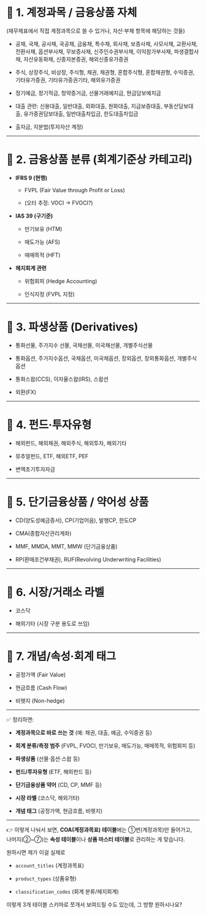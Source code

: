 
# 📌 1. **계정과목 / 금융상품 자체**

(재무제표에서 직접 계정과목으로 쓸 수 있거나, 자산·부채 항목에 해당하는 것들)

- 공채, 국채, 공사채, 국공채, 금융채, 특수채, 회사채, 보증사채, 사모사채, 교환사채, 전환사채, 옵션부사채, 무보증사채, 신주인수권부사채, 이익참가부사채, 파생결합사채, 자산유동화채, 신종자본증권, 해외신종유가증권
    
- 주식, 상장주식, 비상장, 주식형, 채권, 채권형, 혼합주식형, 혼합채권형, 수익증권, 기타유가증권, 기타유가증권기타, 해외유가증권
    
- 정기예금, 정기적금, 청약증거금, 선물거래예치금, 현금담보예치금
    
- 대출 관련: 신용대출, 일반대출, 외화대출, 원화대출, 지급보증대출, 부동산담보대출, 유가증권담보대출, 일반대출차입금, 한도대출차입금
    
- 출자금, 지분법(투자자산 계정)
    

---

# 📌 2. **금융상품 분류 (회계기준상 카테고리)**

- **IFRS 9 (현행)**
    
    - FVPL (Fair Value through Profit or Loss)
        
    - (오타 추정: VOCI → FVOCI?)
        
- **IAS 39 (구기준)**
    
    - 만기보유 (HTM)
        
    - 매도가능 (AFS)
        
    - 매매목적 (HFT)
        
- **헤지회계 관련**
    
    - 위험회피 (Hedge Accounting)
        
    - 인식지정 (FVPL 지정)
        

---

# 📌 3. **파생상품 (Derivatives)**

- 통화선물, 주가지수 선물, 국채선물, 미국채선물, 개별주식선물
    
- 통화옵션, 주가지수옵션, 국채옵션, 미국채옵션, 장외옵션, 장외통화옵션, 개별주식옵션
    
- 통화스왑(CCS), 이자율스왑(IRS), 스왑션
    
- 외환(FX)
    

---

# 📌 4. **펀드·투자유형**

- 해외펀드, 해외채권, 해외주식, 해외투자, 해외기타
    
- 뮤추얼펀드, ETF, 해외ETF, PEF
    
- 변액초기투자자금
    

---

# 📌 5. **단기금융상품 / 약어성 상품**

- CD(양도성예금증서), CP(기업어음), 발행CP, 한도CP
    
- CMA(종합자산관리계좌)
    
- MMF, MMDA, MMT, MMW (단기금융상품)
    
- RP(환매조건부채권), RUF(Revolving Underwriting Facilities)
    

---

# 📌 6. **시장/거래소 라벨**

- 코스닥
    
- 해외기타 (시장 구분 용도로 쓰임)
    

---

# 📌 7. **개념/속성·회계 태그**

- 공정가액 (Fair Value)
    
- 현금흐름 (Cash Flow)
    
- 비헷지 (Non-hedge)
    

---

✅ 정리하면:

- **계정과목으로 바로 쓰는 것** (예: 채권, 대출, 예금, 수익증권 등)
    
- **회계 분류/측정 범주** (FVPL, FVOCI, 만기보유, 매도가능, 매매목적, 위험회피 등)
    
- **파생상품** (선물·옵션·스왑 등)
    
- **펀드/투자유형** (ETF, 해외펀드 등)
    
- **단기금융상품 약어** (CD, CP, MMF 등)
    
- **시장 라벨** (코스닥, 해외기타)
    
- **개념 태그** (공정가액, 현금흐름, 비헷지)
    

---

👉 이렇게 나눠서 보면, **COA(계정과목표) 테이블**에는 ①번(계정과목)만 들어가고,  
나머지(②~⑦)는 **속성 테이블**이나 **상품 마스터 테이블**로 관리하는 게 맞습니다.

원하시면 제가 이걸 실제로

- `account_titles` (계정과목표)
    
- `product_types` (상품유형)
    
- `classification_codes` (회계 분류/헤지회계)
    

이렇게 3개 테이블 스키마로 쪼개서 보여드릴 수도 있는데, 그 방향 원하시나요?
